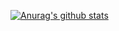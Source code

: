 [![Anurag's github stats](https://github-readme-stats.vercel.app/api?username=vanDusty)](https://github.com/anuraghazra/github-readme-stats)
